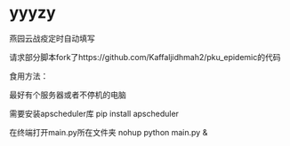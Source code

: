 # yyyzy
燕园云战疫定时自动填写


请求部分脚本fork了https://github.com/Kaffaljidhmah2/pku_epidemic的代码

食用方法：

最好有个服务器或者不停机的电脑

需要安装apscheduler库 pip install apscheduler

在终端打开main.py所在文件夹 nohup python main.py &


